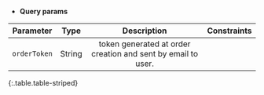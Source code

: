 * **Query params**

|Parameter|Type|Description|Constraints|
|:-------:|:--:|:---------:|:---------:|
| `orderToken` |String|token generated at order creation and sent by email to user.||
{:.table.table-striped}
